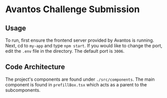 # Avantos Challenge Submission

## Usage
To run, first ensure the frontend server provided by Avantos is running.
Next, cd to `my-app` and type `npm start`. If you would like to change the port, edit the `.env` file in the directory. The default port is `3006`.

## Code Architecture

The project's components are found under `./src/components`. The main component is found in `prefillBox.tsx` which acts as a parent to the subcomponents.